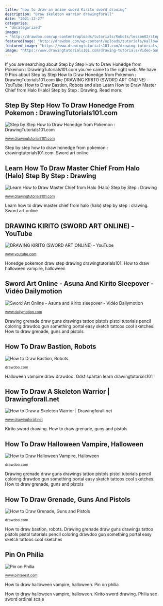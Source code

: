 ```yaml
---
title: "how to draw an anime sword Kirito sword drawing"
description: "Draw skeleton warrior drawingforall"
date: "2021-12-27"
categories:
- "Uncategorized"
images:
- "http://drawdoo.com/wp-content/uploads/tutorials/Robots/lesson02/step_00.png"
featuredImage: "http://drawdoo.com/wp-content/uploads/tutorials/Halloween/lesson23/step_00.png"
featured_image: "https://www.drawingtutorials101.com/drawing-tutorials/Video-Games/Halo/master-chief/how-to-draw-Master-Chief-from-Halo-step-11.png"
image: "https://www.drawingtutorials101.com/drawing-tutorials/Video-Games/Halo/master-chief/how-to-draw-Master-Chief-from-Halo-step-11.png"
---
```


If you are searching about Step by Step How to Draw Honedge from Pokemon : DrawingTutorials101.com you've came to the right web. We have 9 Pics about Step by Step How to Draw Honedge from Pokemon : DrawingTutorials101.com like DRAWING KIRITO (SWORD ART ONLINE) - YouTube, How to Draw Bastion, Robots and also Learn How to Draw Master Chief from Halo (Halo) Step by Step : Drawing. Read more:

## Step By Step How To Draw Honedge From Pokemon : DrawingTutorials101.com

![Step by Step How to Draw Honedge from Pokemon : DrawingTutorials101.com](https://www.drawingtutorials101.com/drawing-tutorials/Anime-and-Manga/Pokemon/honedge/how-to-draw-Honedge-from-Pokemon-step-0.png "How to draw bastion, robots")

<small>www.drawingtutorials101.com</small>

Step by step how to draw honedge from pokemon : drawingtutorials101.com. Sword art online

## Learn How To Draw Master Chief From Halo (Halo) Step By Step : Drawing

![Learn How to Draw Master Chief from Halo (Halo) Step by Step : Drawing](https://www.drawingtutorials101.com/drawing-tutorials/Video-Games/Halo/master-chief/how-to-draw-Master-Chief-from-Halo-step-11.png "Draw skeleton warrior drawingforall")

<small>www.drawingtutorials101.com</small>

Learn how to draw master chief from halo (halo) step by step : drawing. Sword art online

## DRAWING KIRITO (SWORD ART ONLINE) - YouTube

![DRAWING KIRITO (SWORD ART ONLINE) - YouTube](https://i.ytimg.com/vi/lI46CTEyL2Y/maxresdefault.jpg "Odst spartan learn drawingtutorials101")

<small>www.youtube.com</small>

Honedge pokemon draw step drawing drawingtutorials101. How to draw halloween vampire, halloween

## Sword Art Online - Asuna And Kirito Sleepover - Vidéo Dailymotion

![Sword Art Online - Asuna and Kirito sleepover - Vidéo Dailymotion](https://s2.dmcdn.net/v/QQpSC1UpEmJhiGb9y/526x297 "Philia sao sword ordinal scale")

<small>www.dailymotion.com</small>

Drawing grenade draw guns drawings tattoo pistols pistol tutorials pencil coloring drawdoo gun something portal easy sketch tattoos cool sketches. How to draw grenade, guns and pistols

## How To Draw Bastion, Robots

![How to Draw Bastion, Robots](http://drawdoo.com/wp-content/uploads/tutorials/Robots/lesson02/step_00.png "Overwatch robots bastion draw webmaster drawdoo")

<small>drawdoo.com</small>

Halloween vampire draw drawdoo. Odst spartan learn drawingtutorials101

## How To Draw A Skeleton Warrior | Drawingforall.net

![How to Draw a Skeleton Warrior | Drawingforall.net](https://www.drawingforall.net/wp-content/uploads/2017/02/How-to-Draw-a-Skeleton-Warrior.jpg "Halloween vampire draw drawdoo")

<small>www.drawingforall.net</small>

Kirito sword drawing. How to draw grenade, guns and pistols

## How To Draw Halloween Vampire, Halloween

![How to Draw Halloween Vampire, Halloween](http://drawdoo.com/wp-content/uploads/tutorials/Halloween/lesson23/step_00.png "How to draw halloween vampire, halloween")

<small>drawdoo.com</small>

Drawing grenade draw guns drawings tattoo pistols pistol tutorials pencil coloring drawdoo gun something portal easy sketch tattoos cool sketches. How to draw grenade, guns and pistols

## How To Draw Grenade, Guns And Pistols

![How to Draw Grenade, Guns and Pistols](http://drawdoo.com/wp-content/uploads/tutorials/GunsandPistols/lesson02/step_00-219x300.png "Overwatch robots bastion draw webmaster drawdoo")

<small>drawdoo.com</small>

How to draw bastion, robots. Drawing grenade draw guns drawings tattoo pistols pistol tutorials pencil coloring drawdoo gun something portal easy sketch tattoos cool sketches

## Pin On Philia

![Pin on Philia](https://i.pinimg.com/736x/a4/80/e7/a480e7bf7e54f01b5af1e55ed14985e6.jpg "How to draw halloween vampire, halloween")

<small>www.pinterest.com</small>

How to draw halloween vampire, halloween. Pin on philia

How to draw halloween vampire, halloween. Kirito sword drawing. Philia sao sword ordinal scale
